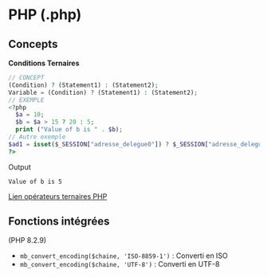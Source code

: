 # PHP (.php)
## Concepts

**Conditions Ternaires**
```php
// CONCEPT
(Condition) ? (Statement1) : (Statement2);
Variable = (Condition) ? (Statement1) : (Statement2);
// EXEMPLE
<?php
  $a = 10;
  $b = $a > 15 ? 20 : 5;
  print ("Value of b is " . $b);
// Autre exemple
$ad1 = isset($_SESSION["adresse_delegue0"]) ? $_SESSION["adresse_delegue0"] : '';
?>
```
Output
```
Value of b is 5
```

[Lien opérateurs ternaires PHP](https://stacklima.com/php-operateur-ternaire/)

## Fonctions intégrées
  
(PHP 8.2.9)

- `mb_convert_encoding($chaine, 'ISO-8859-1')` : Converti en ISO
- `mb_convert_encoding($chaine, 'UTF-8')` : Converti en UTF-8